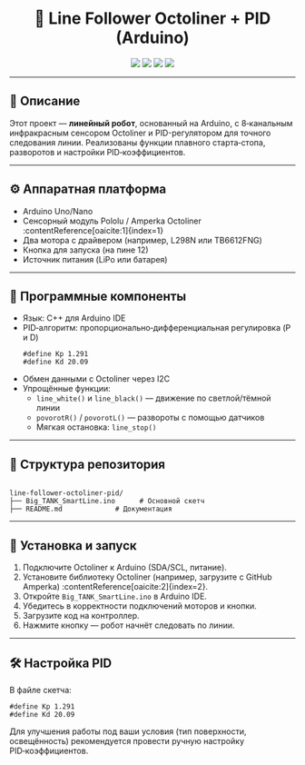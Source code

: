<h1 align="center">🤖 Line Follower Octoliner + PID (Arduino)</h1>

<p align="center">
  <img src="https://img.shields.io/badge/Arduino-00979D?style=flat&logo=arduino&logoColor=white" />
  <img src="https://img.shields.io/badge/C%2B%2B-00599C?style=flat&logo=c%2B%2B&logoColor=white" />
  <img src="https://img.shields.io/badge/Octoliner-Sensor-orange?style=flat" />
  <img src="https://img.shields.io/badge/PID-Control-blueviolet?style=flat" />
</p>

---

## 📌 Описание

Этот проект — **линейный робот**, основанный на Arduino, с 8‑канальным инфракрасным сенсором Octoliner и PID-регулятором для точного следования линии. Реализованы функции плавного старта‑стопа, разворотов и настройки PID‑коэффициентов.

---

## ⚙️ Аппаратная платформа

- Arduino Uno/Nano
- Сенсорный модуль Pololu / Amperka Octoliner :contentReference[oaicite:1]{index=1}
- Два мотора с драйвером (например, L298N или TB6612FNG)
- Кнопка для запуска (на пине 12)
- Источник питания (LiPo или батарея)

---

## 🧠 Программные компоненты

- Язык: C++ для Arduino IDE
- PID‑алгоритм: пропорционально‑дифференциальная регулировка (P и D)
    ```
    #define Kp 1.291
    #define Kd 20.09
    ```
- Обмен данными с Octoliner через I2C
- Упрощённые функции:
  - `line_white()` и `line_black()` — движение по светлой/тёмной линии
  - `povorotR()` / `povorotL()` — развороты с помощью датчиков
  - Мягкая остановка: `line_stop()`

---

## 📂 Структура репозитория

````

line-follower-octoliner-pid/
├── Big_TANK_SmartLine.ino      # Основной скетч
├── README.md             # Документация

````

---

## 🧪 Установка и запуск

1. Подключите Octoliner к Arduino (SDA/SCL, питание).
2. Установите библиотеку Octoliner (например, загрузите с GitHub Amperka) :contentReference[oaicite:2]{index=2}.
3. Откройте `Big_TANK_SmartLine.ino` в Arduino IDE.
4. Убедитесь в корректности подключений моторов и кнопки.
5. Загрузите код на контроллер.
6. Нажмите кнопку — робот начнёт следовать по линии.

---

## 🛠 Настройка PID

В файле скетча:
```
#define Kp 1.291
#define Kd 20.09
```

Для улучшения работы под ваши условия (тип поверхности, освещённость) рекомендуется провести ручную настройку PID‑коэффициентов.


